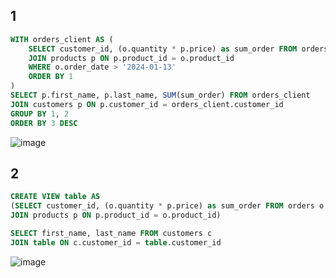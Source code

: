 ## 1
```sql
WITH orders_client AS (
	SELECT customer_id, (o.quantity * p.price) as sum_order FROM orders o
	JOIN products p ON p.product_id = o.product_id
	WHERE o.order_date > '2024-01-13'
	ORDER BY 1
)
SELECT p.first_name, p.last_name, SUM(sum_order) FROM orders_client
JOIN customers p ON p.customer_id = orders_client.customer_id
GROUP BY 1, 2
ORDER BY 3 DESC
```
![image](https://github.com/rusinadaria/sql/assets/112808317/e806103e-ef69-4847-95bc-6163258a95cd)


## 2
```sql
CREATE VIEW table AS
(SELECT customer_id, (o.quantity * p.price) as sum_order FROM orders o
JOIN products p ON p.product_id = o.product_id)

SELECT first_name, last_name FROM customers c
JOIN table ON c.customer_id = table.customer_id
```
![image](https://github.com/rusinadaria/sql/assets/112808317/b6ba9f2a-fb91-4fba-abee-b85554204408)


